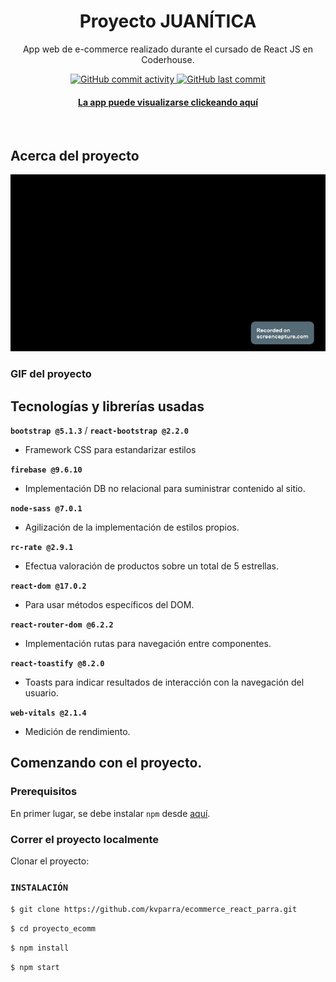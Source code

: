 <div align="center">
  
  <h1>Proyecto JUANÍTICA</h1>
  <p>
    App web de e-commerce realizado durante el cursado de React JS en Coderhouse.
  </p>
<!-- Badges -->
<p>
  <a href="https://github.com/kvparra/ecommerce_react_parra/commits">
    <img alt="GitHub commit activity" src="https://img.shields.io/github/commit-activity/m/kvparra/ecommerce_react_parra/master">
  </a>
  <a href="https://github.com/kvparra/ecommerce_react_parra/commits/master">
    <img alt="GitHub last commit" src="https://img.shields.io/github/last-commit/kvparra/ecommerce_react_parra/master" /> 
  </a>
  </a>
  
</p>
<h4>
    <a href="https://ecommerce-react-parra-l36j5pszj-kvparra.vercel.app/">La app puede visualizarse clickeando aquí</a>
  </h4>
</div>

<br />

<!-- About the Project -->

## Acerca del proyecto

<!-- Screenshots -->
<div align="center"> 
  <img src="./src/juanitica2.gif" alt="Demo gif" />
</div>

### GIF del proyecto



<!-- Tech -->

## Tecnologías y librerías usadas
**`bootstrap @5.1.3`** / **`react-bootstrap @2.2.0`**
* Framework CSS para estandarizar estilos

**`firebase @9.6.10`**
* Implementación DB no relacional para suministrar contenido al sitio.

**`node-sass @7.0.1`**
* Agilización de la implementación de estilos propios.

**`rc-rate @2.9.1`**
* Efectua valoración de productos sobre un total de 5 estrellas.

**`react-dom @17.0.2`**
* Para usar métodos específicos del DOM.

**`react-router-dom @6.2.2`**
* Implementación rutas para navegación entre componentes.

**`react-toastify @8.2.0`**
* Toasts para indicar resultados de interacción con la navegación del usuario.

**`web-vitals @2.1.4`**
* Medición de rendimiento.

<!-- Getting Started -->

## Comenzando con el proyecto.

<!-- Prerequisites -->

### Prerequisitos


En primer lugar, se debe instalar `npm` desde [aquí](https://www.npmjs.com/).

<!-- Run Locally -->

### Correr el proyecto localmente

Clonar el proyecto: 

### `INSTALACIÓN`

`$ git clone https://github.com/kvparra/ecommerce_react_parra.git`

`$ cd proyecto_ecomm`

`$ npm install`

`$ npm start`



